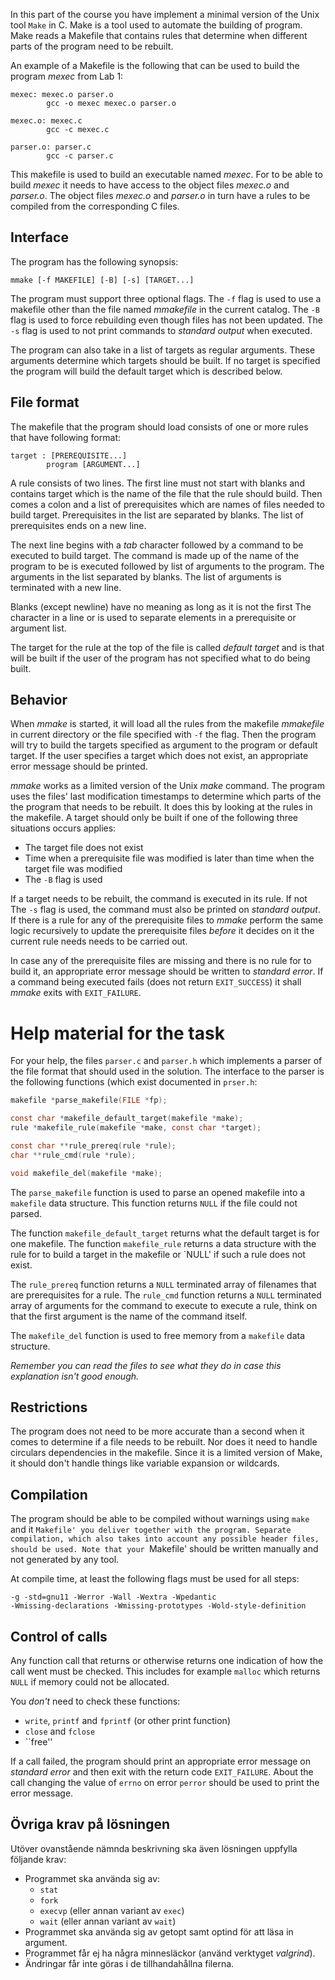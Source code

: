 In this part of the course you have implement a minimal version of the Unix tool `Make`
in C. Make is a tool used to automate the building of
program. Make reads a Makefile that contains rules that determine when different
parts of the program need to be rebuilt.

An example of a Makefile is the following that can be used to build the program
*mexec* from Lab 1:

```husband
mexec: mexec.o parser.o
        gcc -o mexec mexec.o parser.o

mexec.o: mexec.c
        gcc -c mexec.c

parser.o: parser.c
        gcc -c parser.c
```

This makefile is used to build an executable named *mexec*. For
to be able to build *mexec* it needs to have access to the object files *mexec.o*
and *parser.o*. The object files *mexec.o* and *parser.o* in turn have a rules
to be compiled from the corresponding C files.

## Interface

The program has the following synopsis:

```
mmake [-f MAKEFILE] [-B] [-s] [TARGET...]
```

The program must support three optional flags. The `-f` flag is used
to use a makefile other than the file named *mmakefile* in the current
catalog. The `-B` flag is used to force rebuilding even though files
has not been updated. The `-s` flag is used to not print commands
to *standard output* when executed.

The program can also take in a list of targets as regular arguments. These
arguments determine which targets should be built. If no target is specified
the program will build the default target which is described below.

## File format

The makefile that the program should load consists of one or more rules that have
following format:

```
target : [PREREQUISITE...]
        program [ARGUMENT...]
```

A rule consists of two lines. The first line must not start with blanks and
contains target which is the name of the file that the rule should build. Then comes
a colon and a list of prerequisites which are names of files needed
to build target. Prerequisites in the list are separated by blanks.
The list of prerequisites ends on a new line.

The next line begins with a *tab* character followed by a command to be executed
to build target. The command is made up of the name of the program to be
is executed followed by list of arguments to the program. The arguments in the list
separated by blanks. The list of arguments is terminated with a new line.

Blanks (except newline) have no meaning as long as it is not the first
The character in a line or is used to separate elements in a prerequisite or
argument list.

The target for the rule at the top of the file is called *default target* and is that
will be built if the user of the program has not specified what to do
being built.

## Behavior

When *mmake* is started, it will load all the rules from the makefile
*mmakefile* in current directory or the file specified with `-f`
the flag. Then the program will try to build the targets specified as
argument to the program or default target. If the user specifies a target
which does not exist, an appropriate error message should be printed.

*mmake* works as a limited version of the Unix *make* command. The program
uses the files' last modification timestamps to determine which parts of the
the program that needs to be rebuilt. It does this by looking at the rules in
the makefile. A target should only be built if one of the following three situations occurs
applies:

- The target file does not exist
- Time when a prerequisite file was modified is later than time when the target file was modified
- The `-B` flag is used

If a target needs to be rebuilt, the command is executed in its rule. If not
The `-s` flag is used, the command must also be printed on *standard output*. If
there is a rule for any of the prerequisite files to *mmake* perform the same
logic recursively to update the prerequisite files *before* it decides on it
the current rule needs needs to be carried out.

In case any of the prerequisite files are missing and there is no rule for
to build it, an appropriate error message should be written to *standard error*.
If a command being executed fails (does not return `EXIT_SUCCESS`) it shall
*mmake* exits with `EXIT_FAILURE`.

# Help material for the task

For your help, the files `parser.c` and
`parser.h` which implements a parser of the file format that should
used in the solution. The interface to the parser is the following functions (which exist
documented in `prser.h`:

```c
makefile *parse_makefile(FILE *fp);

const char *makefile_default_target(makefile *make);
rule *makefile_rule(makefile *make, const char *target);

const char **rule_prereq(rule *rule);
char **rule_cmd(rule *rule);

void makefile_del(makefile *make);
```

The `parse_makefile` function is used to parse an opened makefile into a
`makefile` data structure. This function returns `NULL` if the file could not
parsed.

The function `makefile_default_target` returns what the default target is for one
makefile. The function `makefile_rule` returns a data structure with the rule for
to build a target in the makefile or `NULL' if such a rule does not exist.

The `rule_prereq` function returns a `NULL` terminated array of filenames that
are prerequisites for a rule. The `rule_cmd` function returns a `NULL` terminated
array of arguments for the command to execute to execute a rule, think
on that the first argument is the name of the command itself.

The `makefile_del` function is used to free memory from a `makefile`
data structure.

*Remember you can read the files to see what they do in case this explanation isn't good enough.*

## Restrictions

The program does not need to be more accurate than a second when it comes to
determine if a file needs to be rebuilt. Nor does it need to handle circulars
dependencies in the makefile. Since it is a limited version of Make, it should
don't handle things like variable expansion or wildcards.

## Compilation

The program should be able to be compiled without warnings using `make` and it
`Makefile' you deliver together with the program. Separate compilation, which
also takes into account any possible header files, should be used. Note
that your `Makefile' should be written manually and not generated by any tool.

At compile time, at least the following flags must be used for all steps:

```
-g -std=gnu11 -Werror -Wall -Wextra -Wpedantic
-Wmissing-declarations -Wmissing-prototypes -Wold-style-definition
```

## Control of calls

Any function call that returns or otherwise returns one
indication of how the call went must be checked. This includes for example
`malloc` which returns `NULL` if memory could not be allocated.

You *don't* need to check these functions:

- `write`, `printf` and `fprintf` (or other print function)
- `close` and `fclose`
- ``free''

If a call failed, the program should print an appropriate error message on
*standard error* and then exit with the return code `EXIT_FAILURE`. About the call
changing the value of `errno` on error `perror` should be used to print
the error message.
## Övriga krav på lösningen

Utöver ovanstående nämnda beskrivning ska även lösningen uppfylla följande krav:

- Programmet ska använda sig av:
  - `stat`
  - `fork`
  - `execvp` (eller annan variant av `exec`)
  - `wait` (eller annan variant av `wait`)
- Programmet ska använda sig av getopt samt optind för att läsa in argument.
- Programmet får ej ha några minnesläckor (använd verktyget *valgrind*).
- Ändringar får inte göras i de tillhandahållna filerna.
